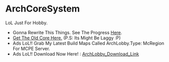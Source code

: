 # ArchCoreSystem

LoL Just For Hobby.

- Gonna Rewrite This Things. See The Progress [Here](https://github.com/ArchRPG/ArchCoreSystem/tree/Rewrite).
- [Get The Old Core Here.](https://github.com/ArchRPG/ArchCoreSystem/tree/Old-Core) (P.S: Its Might Be Laggy :P)
- Ads LoL!! Grab My Latest Build Maps Called ArchLobby.Type: McRegion For MCPE Server.
- Ads LoL!! Download Now Here! : [ArchLobby_Download_Link](https://www.dropbox.com/s/qo9ei7jim1gle8h/ArchLobby.zip?dl=0)
